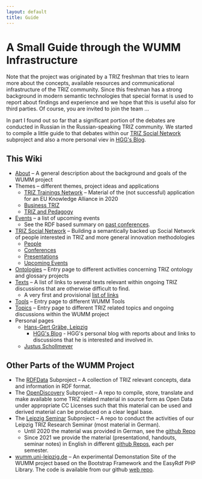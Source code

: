 ```yaml
---
layout: default
title: Guide
---
```


# A Small Guide through the WUMM Infrastructure

Note that the project was originated by a TRIZ freshman that tries to learn
more about the concepts, available resources and communicational
infrastructure of the TRIZ community.  Since this freshman has a strong
background in modern semantic technologies that special format is used to
report about findings and experience and we hope that this is useful also for
third parties.  Of course, you are invited to join the team ...

In part I found out so far that a significant portion of the debates are
conducted in Russian in the Russian-speaking TRIZ community. We started to
compile a little guide to that debates within our [TRIZ Social Network](TSN
"wikilink") subproject and also a more personal viev in [HGG's Blog](HGG-Blog
"wikilink").

## This Wiki
* [About](About) &ndash; A general description about the background
  and goals of the WUMM project
* Themes &ndash; different themes, project ideas and applications
  * [TRIZ Trainings Network](Projects) &ndash; Material of the (not
    successful) application for an EU Knowledge Alliance in 2020
  * [Business TRIZ](BusinessTRIZ)
  * [TRIZ and Pedagogy](TPN)
* [Events](Events) &ndash; a list of upcoming events
  * See the RDF based summary on [past
    conferences](wumm.uni-leipzig.de/conferences.php).
* [TRIZ Social Network](TSN) &ndash; Building a semantically backed
  up Social Network of people interested in TRIZ and more general innovation
  methodologies
  * [People](http://wumm.uni-leipzig.de/people.php)
  * [Conferences](http://wumm.uni-leipzig.de/conferences.php)
  * [Presentations](http://wumm.uni-leipzig.de/presentations.php)
  * [Upcoming Events](Events)
* [Ontologies](Ontology) &ndash; Entry page to different activities
  concerning TRIZ ontology and glossary projects  
* [Texts](Texts) &ndash; A list of links to several texts relevant
  within ongoing TRIZ discussions that are otherwise difficult to find.
  * A very first and provisional [list of links](Material)
* [Tools](Tools) &ndash; Entry page to different WUMM Tools
* [Topics](Texts) &ndash; Entry page to different TRIZ related
  topics and ongoing discussions within the WUMM project
* Personal pages
  * [Hans-Gert Gräbe, Leipzig](HGG)
    * [HGG's Blog](HGG-Blog) - HGG's personal blog with reports
      about and links to discussions that he is interested and involved in.
  * [Justus Schollmeyer](JustusSchollmeyer)
  
## Other Parts of the WUMM Project

* The [RDFData](https://github.com/wumm-project/RDFData) Subproject &ndash; A
  collection of TRIZ relevant concepts, data and information in RDF format.
* The [OpenDiscovery](https://github.com/wumm-project/OpenDiscovery)
  Subproject &ndash; A repo to compile, store, translate and make available
  some TRIZ related material in source form as Open Data under appropriate CC
  Licenses such that this material can be used and derived material can be
  produced on a clear legal base.
* The [Leipzig Seminar](http://www.leipzig-netz.de/index.php/WUMM.Seminar)
  Subproject &ndash; A repo to conduct the activities of our Leipzig TRIZ
  Research Seminar (most material in German).
  - Until 2020 the material was provided in German, see the
    [github Repo](https://github.com/wumm-project/Leipzig-Seminar)
  - Since 2021 we provide the material (presentationd, handouts, seminar
    notes) in English in different
    [github Repos](https://github.com/wumm-project), each per semester. 
* [wumm.uni-leipzig.de](http://wumm.uni-leipzig.de) &ndash; An experimental
  Demonstation Site of the WUMM project based on the Bootstrap Framework and
  the EasyRdf PHP Library.  The code is available from our github [web
  repo](https://github.com/wumm-project/web).


